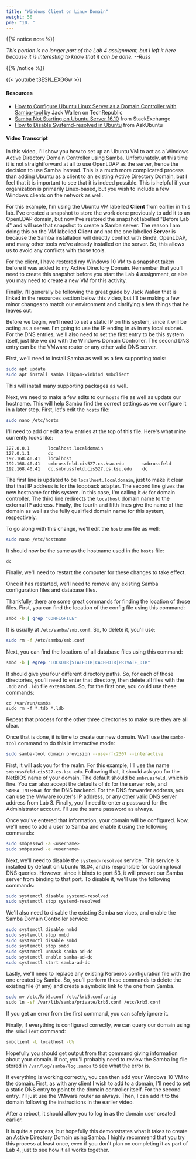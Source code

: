 ```yaml
---
title: "Windows Client on Linux Domain"
weight: 50
pre: "10. "
---
```


{{% notice note %}}

_This portion is no longer part of the Lab 4 assignment, but I left it here because it is interesting to know that it can be done. --Russ_

{{% /notice %}}

{{< youtube t3ESN_EXGGw >}}

#### Resources

* [How to Configure Ubuntu Linux Server as a Domain Controller with Samba-tool](https://www.techrepublic.com/article/how-to-configure-ubuntu-linux-server-as-a-domain-controller-with-samba-tool/) by Jack Wallen on TechRepublic
* [Samba Not Starting on Ubuntu Server 16.10](https://unix.stackexchange.com/questions/341226/samba-not-starting-on-ubuntu-server-16-10) from StackExchange
* [How to Disable Systemd-resolved in Ubuntu](https://askubuntu.com/questions/907246/how-to-disable-systemd-resolved-in-ubuntu) from AskUbuntu

#### Video Transcript

In this video, I'll show you how to set up an Ubuntu VM to act as a Windows Active Directory Domain Controller using Samba. Unfortunately, at this time it is not straightforward at all to use OpenLDAP as the server, hence the decision to use Samba instead. This is a much more complicated process than adding Ubuntu as a client to an existing Active Directory Domain, but I feel that it is important to see that it is indeed possible. This is helpful if your organization is primarily Linux-based, but you wish to include a few Windows clients on the network as well.

For this example, I'm using the Ubuntu VM labelled **Client** from earlier in this lab. I've created a snapshot to store the work done previously to add it to an OpenLDAP domain, but now I've restored the snapshot labelled "Before Lab 4" and will use that snapshot to create a Samba server. The reason I am doing this on the VM labelled **Client** and not the one labelled **Server** is because the Samba installation will directly conflict with Bind9, OpenLDAP, and many other tools we've already installed on the server. So, this allows us to avoid any conflicts with those tools.

For the client, I have restored my Windows 10 VM to a snapshot taken before it was added to my Active Directory Domain. Remember that you'll need to create this snapshot before you start the Lab 4 assignment, or else you may need to create a new VM for this activity.

Finally, I'll generally be following the great guide by Jack Wallen that is linked in the resources section below this video, but I'll be making a few minor changes to match our environment and clarifying a few things that he leaves out.

Before we begin, we'll need to set a static IP on this system, since it will be acting as a server. I'm going to use the IP ending in `45` in my local subnet. For the DNS entries, we'll also need to set the first entry to be this system itself, just like we did with the Windows Domain Controller. The second DNS entry can be the VMware router or any other valid DNS server.

First, we'll need to install Samba as well as a few supporting tools:

```bash
sudo apt update
sudo apt install samba libpam-winbind smbclient
```

This will install many supporting packages as well.

Next, we need to make a few edits to our `hosts` file as well as update our hostname. This will help Samba find the correct settings as we configure it in a later step. First, let's edit the `hosts` file:

```bash
sudo nano /etc/hosts
```

I'll need to add or edit a few entries at the top of this file. Here's what mine currently looks like:

```
127.0.0.1       localhost.localdomain
127.0.1.1       dc
192.168.40.41   localhost
192.168.40.41   smbrussfeld.cis527.cs.ksu.edu       smbrussfeld
192.168.40.41   dc.smbrussfeld.cis527.cs.ksu.edu    dc
```

The first line is updated to be `localhost.localdomain`, just to make it clear that that IP address is for the loopback adapter. The second line gives the new hostname for this system. In this case, I'm calling it `dc` for domain controller. The third line redirects the `localhost` domain name to the external IP address. Finally, the fourth and fifth lines give the name of the domain as well as the fully qualified domain name for this system, respectively.

To go along with this change, we'll edit the `hostname` file as well:

```bash
sudo nano /etc/hostname
```

It should now be the same as the hostname used in the `hosts` file:

```
dc
```

Finally, we'll need to restart the computer for these changes to take effect.

Once it has restarted, we'll need to remove any existing Samba configuration files and database files.

Thankfully, there are some great commands for finding the location of those files. First, you can find the location of the config file using this command:

```bash
smbd -b | grep "CONFIGFILE"
```

It is usually at `/etc/samba/smb.conf`. So, to delete it, you'll use:

```bash
sudo rm -f /etc/samba/smb.conf
```

Next, you can find the locations of all database files using this command:

```bash
smbd -b | egrep "LOCKDIR|STATEDIR|CACHEDIR|PRIVATE_DIR"
```

It should give you four different directory paths. So, for each of those directories, you'll need to enter that directory, then delete all files with the `.tdb` and `.ldb` file extensions. So, for the first one, you could use these commands:

```
cd /var/run/samba
sudo rm -f *.tdb *.ldb
```

Repeat that process for the other three directories to make sure they are all clear.

Once that is done, it is time to create our new domain. We'll use the `samba-tool` command to do this in interactive mode:

```bash
sudo samba-tool domain provision --use-rfc2307 --interactive
```

First, it will ask you for the realm. For this example, I'll use the name `smbrussfeld.cis527.cs.ksu.edu`. Following that, it should ask you for the NetBIOS name of your domain. The default should be `smbrussfeld`, which is fine. You can also accept the defaults of `dc` for the server role, and `SAMBA_INTERNAL` for the DNS backend. For the DNS forwarder address, you can use the VMware router's IP address, or any other valid DNS server address from Lab 3. Finally, you'll need to enter a password for the Administrator account. I'll use the same password as always.

Once you've entered that information, your domain will be configured. Now, we'll need to add a user to Samba and enable it using the following commands:

```bash
sudo smbpasswd -a <username>
sudo smbpasswd -e <username>
```

Next, we'll need to disable the `systemd-resolved` service. This service is installed by default on Ubuntu 18.04, and is responsible for caching local DNS queries. However, since it binds to port 53, it will prevent our Samba server from binding to that port. To disable it, we'll use the following commands:

```bash
sudo systemctl disable systemd-resolved
sudo systemctl stop systemd-resolved
```

We'll also need to disable the existing Samba services, and enable the Samba Domain Controller service:

```bash
sudo systemctl disable nmbd
sudo systemctl stop nmbd
sudo systemctl disable smbd
sudo systemctl stop smbd
sudo systemctl unmask samba-ad-dc
sudo systemctl enable samba-ad-dc
sudo systemctl start samba-ad-dc
```

Lastly, we'll need to replace any existing Kerberos configuration file with the one created by Samba. So, you'll perform these commands to delete the existing file (if any) and create a symbolic link to the one from Samba.

```bash
sudo mv /etc/krb5.conf /etc/krb5.conf.orig
​sudo ln -sf /var/lib/samba/private/krb5.conf /etc/krb5.conf
```

If you get an error from the first command, you can safely ignore it.

Finally, if everything is configured correctly, we can query our domain using the `smbclient` command:

```bash
smbclient -L localhost -U%
```

Hopefully you should get output from that command giving information about your domain. If not, you'll probably need to review the Samba log file stored in `/var/log/samba/log.samba` to see what the error is.

If everything is working correctly, you can then add your Windows 10 VM to the domain. First, as with any client I wish to add to a domain, I'll need to set a static DNS entry to point to the domain controller itself. For the second entry, I'll just use the VMware router as always. Then, I can add it to the domain following the instructions in the earlier video.

After a reboot, it should allow you to log in as the domain user created earlier.

It is quite a process, but hopefully this demonstrates what it takes to create an Active Directory Domain using Samba. I highly recommend that you try this process at least once, even if you don't plan on completing it as part of Lab 4, just to see how it all works together.
